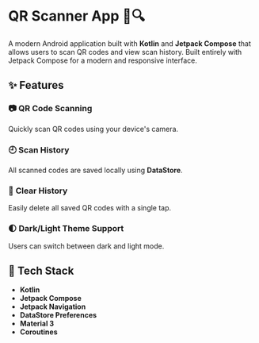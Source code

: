 # QR Scanner App 📱🔍

A modern Android application built with **Kotlin** and **Jetpack Compose** that allows users to scan QR codes and view scan history.
Built entirely with Jetpack Compose for a modern and responsive interface.


## ✨ Features

 ### 📷 **QR Code Scanning**
  Quickly scan QR codes using your device's camera.
### 🕘 **Scan History**
  All scanned codes are saved locally using **DataStore**.
### 🧹 **Clear History**
  Easily delete all saved QR codes with a single tap.
### 🌓 **Dark/Light Theme Support**
  Users can switch between dark and light mode. 
  
## 🧰 Tech Stack

- **Kotlin**
- **Jetpack Compose**
- **Jetpack Navigation**
- **DataStore Preferences**
- **Material 3**
- **Coroutines**
